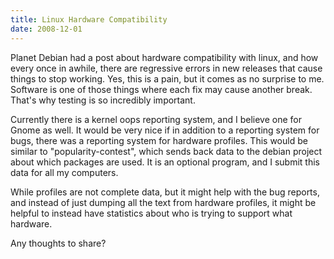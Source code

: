 ```yaml
---
title: Linux Hardware Compatibility
date: 2008-12-01
---
```

Planet Debian had a post about hardware compatibility with linux, and how every once in awhile, there are regressive errors in new releases that cause things to stop working. Yes, this is a pain, but it comes as no surprise to me. Software is one of those things where each fix may cause another break. That's why testing is so incredibly important.

Currently there is a kernel oops reporting system, and I believe one for Gnome as well. It would be very nice if in addition to a reporting system for bugs, there was a reporting system for hardware profiles. This would be similar to "popularity-contest", which sends back data to the debian project about which packages are used. It is an optional program, and I submit this data for all my computers.

While profiles are not complete data, but it might help with the bug reports, and instead of just dumping all the text from hardware profiles, it might be helpful to instead have statistics about who is trying to support what hardware.

Any thoughts to share?

